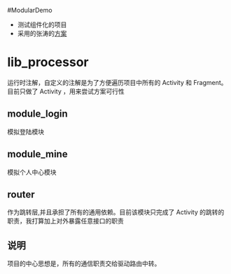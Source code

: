 #ModularDemo

- 测试组件化的项目
- 采用的张涛的[方案](http://kymjs.com/code/2016/10/18/01)

# lib_processor
运行时注解，自定义的注解是为了方便遍历项目中所有的 Activity 和 Fragment。目前只做了 Activity ，用来尝试方案可行性

## module_login
模拟登陆模块

## module_mine
模拟个人中心模块

## router
作为跳转层,并且承担了所有的通用依赖。目前该模块只完成了 Activity 的跳转的职责，我打算加上对外暴露任意接口的职责

## 说明
项目的中心思想是，所有的通信职责交给驱动路由中转。





